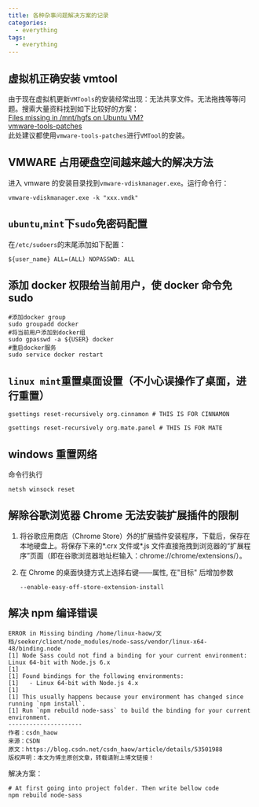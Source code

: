 ```yaml
---
title: 各种杂事问题解决方案的记录
categories:
  - everything
tags:
  - everything
---
```


## 虚拟机正确安装 vmtool

由于现在虚拟机更新`VMTools`的安装经常出现：无法共享文件。无法拖拽等等问题。搜索大量资料找到如下比较好的方案：  
[Files missing in /mnt/hgfs on Ubuntu VM?](https://askubuntu.com/questions/591664/files-missing-in-mnt-hgfs-on-ubuntu-vm)  
[vmware-tools-patches](https://github.com/rasa/vmware-tools-patches)  
此处建议都使用`vmware-tools-patches`进行`VMTool`的安装。

## VMWARE 占用硬盘空间越来越大的解决方法

进入 vmware 的安装目录找到`vmware-vdiskmanager.exe`。运行命令行：

```
vmware-vdiskmanager.exe -k "xxx.vmdk"
```

## `ubuntu`,`mint`下`sudo`免密码配置

在`/etc/sudoers`的末尾添加如下配置：

```
${user_name} ALL=(ALL) NOPASSWD: ALL
```

## 添加 docker 权限给当前用户，使 docker 命令免 sudo

```
#添加docker group
sudo groupadd docker
#将当前用户添加到docker组
sudo gpasswd -a ${USER} docker
#重启docker服务
sudo service docker restart
```

## `linux mint`重置桌面设置（不小心误操作了桌面，进行重置）

```
gsettings reset-recursively org.cinnamon # THIS IS FOR CINNAMON

gsettings reset-recursively org.mate.panel # THIS IS FOR MATE
```

## windows 重置网络

命令行执行

```
netsh winsock reset
```

## 解除谷歌浏览器 Chrome 无法安装扩展插件的限制

1. 将谷歌应用商店（Chrome Store）外的扩展插件安装程序，下载后，保存在本地硬盘上。将保存下来的*.crx 文件或*.js 文件直接拖拽到浏览器的“扩展程序”页面（即在谷歌浏览器地址栏输入：chrome://chrome/extensions/）。

2. 在 Chrome 的桌面快捷方式上选择右键——属性, 在"目标" 后增加参数
   ```
   --enable-easy-off-store-extension-install
   ```

## 解决 npm 编译错误

```
ERROR in Missing binding /home/linux-haow/文档/seeker/client/node_modules/node-sass/vendor/linux-x64-48/binding.node
[1] Node Sass could not find a binding for your current environment: Linux 64-bit with Node.js 6.x
[1]
[1] Found bindings for the following environments:
[1]   - Linux 64-bit with Node.js 4.x
[1]
[1] This usually happens because your environment has changed since running `npm install`.
[1] Run `npm rebuild node-sass` to build the binding for your current environment.
---------------------
作者：csdn_haow
来源：CSDN
原文：https://blog.csdn.net/csdn_haow/article/details/53501988
版权声明：本文为博主原创文章，转载请附上博文链接！
```

解决方案：

```
# At first going into project folder. Then write bellow code
npm rebuild node-sass
```
